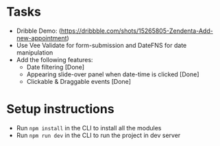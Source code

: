 # Tasks
- Dribble Demo: (https://dribbble.com/shots/15265805-Zendenta-Add-new-appointment)
- Use Vee Validate for form-submission and DateFNS for date manipulation
- Add the following features:
   - Date filtering [Done]
   - Appearing slide-over panel when date-time is clicked [Done]
   - Clickable & Draggable events [Done]

# Setup instructions
- Run <code>npm install</code> in the CLI to install all the modules
- Run <code>npm run dev</code> in the CLI to run the project in dev server